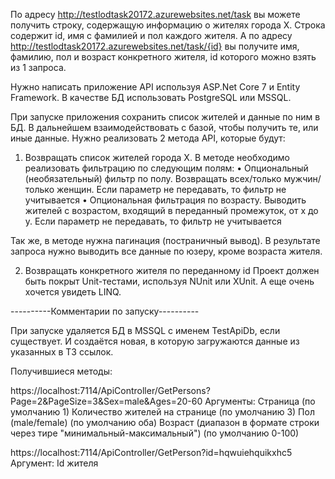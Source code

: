 По адресу http://testlodtask20172.azurewebsites.net/task вы можете получить строку, содержащую информацию о жителях города X. Строка содержит id, имя с фамилией и пол каждого жителя. А по адресу http://testlodtask20172.azurewebsites.net/task/{id} вы получите имя, фамилию, пол и возраст конкретного жителя, id которого можно взять из 1 запроса.

Нужно написать приложение API используя ASP.Net Core 7 и Entity Framework. В качестве БД использовать PostgreSQL или MSSQL. 

При запуске приложения сохранить список жителей и данные по ним в БД. В дальнейшем взаимодействовать с базой, чтобы получить те, или иные данные.
Нужно реализовать 2 метода API, которые будут:
1.	Возвращать список жителей города X. В методе необходимо реализовать фильтрацию по следующим полям: 
•	Опциональный (необязательный) фильтр по полу. Возвращать всех/только мужчин/только женщин. Если параметр не передавать, то фильтр не учитывается
•	Опциональная фильтрация по возрасту. Выводить жителей с возрастом, входящий в переданный промежуток, от x до y. Если параметр не передавать, то фильтр не учитывается

Так же, в методе нужна пагинация (постраничный вывод). 
В результате запроса нужно выводить все данные по юзеру, кроме возраста жителя.

2.	Возвращать конкретного жителя по переданному id
Проект должен быть покрыт Unit-тестами, используя NUnit или XUnit. А еще очень хочется увидеть LINQ.


----------Комментарии по запуску----------

При запуске удаляется БД в MSSQL с именем TestApiDb, если существует.
И создаётся новая, в которую загружаются данные из указанных в ТЗ ссылок.

Получившиеся методы:

https://localhost:7114/ApiController/GetPersons?Page=2&PageSize=3&Sex=male&Ages=20-60
Аргументы:
Страница (по умолчанию 1)
Количество жителей на странице (по умолчанию 3)
Пол (male/female) (по умолчанию оба)
Возраст (диапазон в формате строки через тире "минимальный-максимальный") (по умолчанию 0-100)

https://localhost:7114/ApiController/GetPerson?id=hqwuiehquikxhc5
Аргумент:
Id жителя
